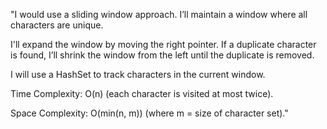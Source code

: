 "I would use a sliding window approach.
I’ll maintain a window where all characters are unique.

I'll expand the window by moving the right pointer.
If a duplicate character is found, I’ll shrink the window from the left until the duplicate is removed.

I will use a HashSet to track characters in the current window.

Time Complexity: O(n) (each character is visited at most twice).

Space Complexity: O(min(n, m)) (where m = size of character set)."